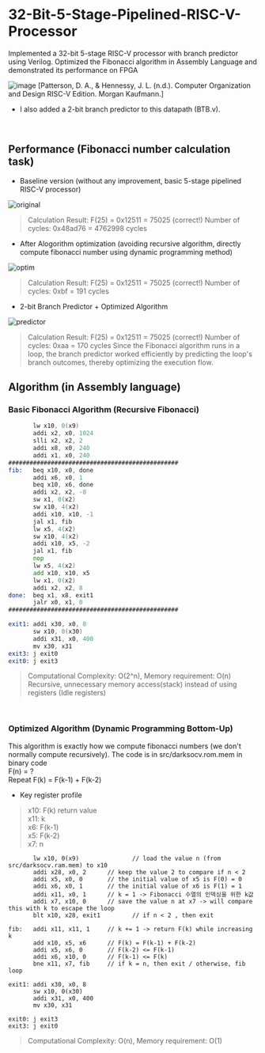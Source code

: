 # 32-Bit-5-Stage-Pipelined-RISC-V-Processor
Implemented a 32-bit 5-stage RISC-V processor with branch predictor using Verilog. Optimized the Fibonacci algorithm in Assembly Language and demonstrated its performance on FPGA

![image](https://github.com/JMHYU/32-Bit-5-Stage-Pipelined-RISC-V-Processor-/assets/165994759/a68d0767-f77c-4507-9b67-c5909f8e840d)
[Patterson, D. A., & Hennessy, J. L. (n.d.). Computer Organization and Design RISC-V Edition. Morgan Kaufmann.]
<br/>
- I also added a 2-bit branch predictor to this datapath (BTB.v).
<br/>

## Performance (Fibonacci number calculation task)
- Baseline version (without any improvement, basic 5-stage pipelined RISC-V processor)

![original](https://github.com/JMHYU/32-Bit-5-Stage-Pipelined-RISC-V-Processor-/assets/165994759/1115090c-3452-4a19-af99-70b4be8fadca)

> Calculation Result: F(25) = 0x12511 = 75025 (correct!)
> Number of cycles: 0x48ad76 = 4762998 cycles

- After Alogorithm optimization (avoiding recursive algorithm, directly compute fibonacci number using dynamic programming method)

![optim](https://github.com/JMHYU/32-Bit-5-Stage-Pipelined-RISC-V-Processor-/assets/165994759/7bc87a76-48a1-45bb-8eb2-1353beb01b86)

> Calculation Result: F(25) = 0x12511 = 75025 (correct!)
> Number of cycles: 0xbf = 191 cycles

- 2-bit Branch Predictor + Optimized Algorithm

![predictor](https://github.com/JMHYU/32-Bit-5-Stage-Pipelined-RISC-V-Processor-/assets/165994759/f716d703-0516-4688-9706-00024208d5b9)

> Calculation Result: F(25) = 0x12511 = 75025 (correct!)
> Number of cycles: 0xaa = 170 cycles
> Since the Fibonacci algorithm runs in a loop, the branch predictor worked efficiently by predicting the loop's branch outcomes, thereby optimizing the execution flow.



## Algorithm (in Assembly language)

### Basic Fibonacci Algorithm (Recursive Fibonacci)

```asm
       lw x10, 0(x9)
       addi x2, x0, 1024
       slli x2, x2, 2
       addi x8, x0, 240
       addi x1, x0, 240
################################################
fib:   beq x10, x0, done
       addi x6, x0, 1
       beq x10, x6, done
       addi x2, x2, -8
       sw x1, 0(x2)
       sw x10, 4(x2)
       addi x10, x10, -1
       jal x1, fib
       lw x5, 4(x2)
       sw x10, 4(x2)
       addi x10, x5, -2
       jal x1, fib
       nop
       lw x5, 4(x2)
       add x10, x10, x5
       lw x1, 0(x2)
       addi x2, x2, 8
done:  beq x1, x8, exit1
       jalr x0, x1, 0
################################################

exit1: addi x30, x0, 8
       sw x10, 0(x30)
       addi x31, x0, 400
       mv x30, x31       
exit3: j exit0
exit0: j exit3
```
> Computational Complexity: O(2^n), Memory requirement: O(n) <br/>
> Recursive, unnecessary memory access(stack) instead of using registers (Idle registers)

<br/>

### Optimized Algorithm (Dynamic Programming Bottom-Up)

This algorithm is exactly how we compute fibonacci numbers (we don't normally compute recursively). The code is in src/darksocv.rom.mem in binary code <br/>
F(n) = ? <br/>
Repeat F(k) = F(k-1) + F(k-2) <br/>

- Key register profile <br/>
> x10: F(k) return value <br/>
> x11: k <br/>
> x6: F(k-1) <br/>
> x5: F(k-2) <br/>
> x7: n <br/>

```assembly
       lw x10, 0(x9)               // load the value n (from src/darksocv.ram.mem) to x10
       addi x28, x0, 2 		// keep the value 2 to compare if n < 2
       addi x5, x0, 0		// the initial value of x5 is F(0) = 0
       addi x6, x0, 1		// the initial value of x6 is F(1) = 1
       addi x11, x0, 1		// k = 1 -> Fibonacci 수열의 인덱싱을 위한 k값
       addi x7, x10, 0		// save the value n at x7 -> will compare this with k to escape the loop
       blt x10, x28, exit1	       // if n < 2 , then exit

fib:   addi x11, x11, 1		// k += 1 -> return F(k) while increasing k
       add x10, x5, x6		// F(k) = F(k-1) + F(k-2)
       addi x5, x6, 0		// F(k-2) <= F(k-1)
       addi x6, x10, 0		// F(k-1) <= F(k)
       bne x11, x7, fib		// if k = n, then exit / otherwise, fib loop

exit1: addi x30, x0, 8
       sw x10, 0(x30)
       addi x31, x0, 400
       mv x30, x31
       
exit0: j exit3
exit3: j exit0
```

> Computational Complexity: O(n), Memory requirement: O(1)
> 

